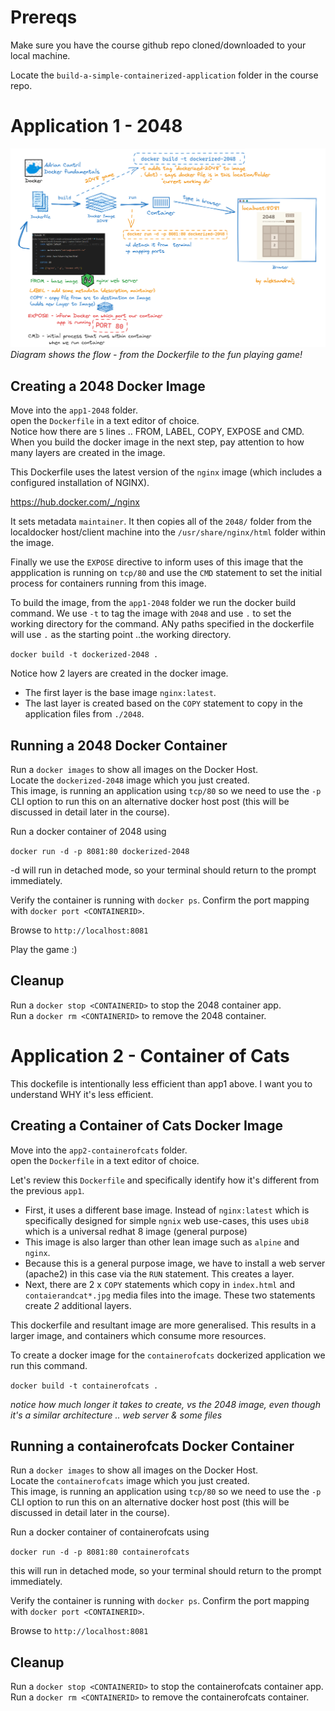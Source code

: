 
# Prereqs

Make sure you have the course github repo cloned/downloaded to your local machine.

Locate the `build-a-simple-containerized-application` folder in the course repo. 

# Application 1 - 2048

![2048-diagram](files/2048-game.png)
*Diagram shows the flow -  from the Dockerfile to the fun playing game!*
## Creating a 2048 Docker Image

Move into the `app1-2048` folder.  
open the `Dockerfile` in a text editor of choice.  
Notice how there are `5` lines .. FROM, LABEL, COPY, EXPOSE and CMD. When you build the docker image in the next step, pay attention to how many layers are created in the image.  

This Dockerfile uses the latest version of the `nginx` image (which includes a configured installation of NGINX).  

https://hub.docker.com/_/nginx  

It sets metadata `maintainer`. It then copies all of the `2048/` folder from the localdocker host/client machine into the `/usr/share/nginx/html` folder within the image.  

Finally we use the `EXPOSE` directive to inform uses of this image that the appplication is running on `tcp/80` and use the `CMD` statement to set the initial process for containers running from this image.  

To build the image, from the `app1-2048` folder we run the docker build command. We use `-t` to tag the image with `2048` and use `.` to set the working directory for the command. ANy paths specified in the dockerfile will use `.` as the starting point ..the working directory.  

```docker build -t dockerized-2048 .```

Notice how 2 layers are created in the docker image. 

- The first layer is the base image `nginx:latest`. 
- The last layer is created based on the `COPY` statement to copy in the application files from `./2048`.  

## Running a 2048 Docker Container

Run a `docker images` to show all images on the Docker Host.  
Locate the `dockerized-2048` image which you just created.  
This image, is running an application using `tcp/80` so we need to use the `-p` CLI option to run this on an alternative docker host post (this will be discussed in detail later in the course).  

Run a docker container of 2048 using 

`docker run -d -p 8081:80 dockerized-2048`  

-d will run in detached mode, so your terminal should return to the prompt immediately.  

Verify the container is running with `docker ps`. Confirm the port mapping with `docker port <CONTAINERID>`.  

Browse to `http://localhost:8081`  

Play the game :)

## Cleanup

Run a `docker stop <CONTAINERID>` to stop the 2048 container app.  
Run a `docker rm <CONTAINERID>` to remove the 2048 container.  

# Application 2 - Container of Cats

This dockefile is intentionally less efficient than app1 above. I want you to understand WHY it's less efficient.  

## Creating a Container of Cats Docker Image

Move into the `app2-containerofcats` folder.  
open the `Dockerfile` in a text editor of choice.

Let's review this `Dockerfile` and specifically identify how it's different from the previous `app1`. 

- First, it uses a different base image. Instead of `nginx:latest` which is specifically designed for simple `ngnix` web use-cases, this uses `ubi8` which is a universal redhat 8 image (general purpose)
- This image is also larger than other lean image such as `alpine` and `nginx`.
- Because this is a general purpose image, we have to install a web server (apache2) in this case via the `RUN` statement. This creates a layer.
- Next, there are 2 x `COPY` statements which copy in `index.html` and `contaierandcat*.jpg` media files into the image. These two statements create _2_ additional layers.  

This dockerfile and resultant image are more generalised. This results in a larger image, and containers which consume more resources.  

To create a docker image for the `containerofcats` dockerized application we run this command.  

```docker build -t containerofcats .```

*notice how much longer it takes to create, vs the 2048 image, even though it's a similar architecture .. web server & some files*  

## Running a containerofcats Docker Container  

Run a `docker images` to show all images on the Docker Host.  
Locate the `containerofcats` image which you just created.  
This image, is running an application using `tcp/80` so we need to use the `-p` CLI option to run this on an alternative docker host post (this will be discussed in detail later in the course).  

Run a docker container of containerofcats using 

`docker run -d -p 8081:80 containerofcats`  

this will run in detached mode, so your terminal should return to the prompt immediately.  

Verify the container is running with `docker ps`. Confirm the port mapping with `docker port <CONTAINERID>`.  

Browse to `http://localhost:8081`  

## Cleanup

Run a `docker stop <CONTAINERID>` to stop the containerofcats container app.  
Run a `docker rm <CONTAINERID>` to remove the containerofcats container.  

